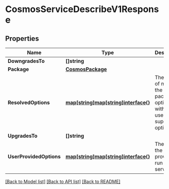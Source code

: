 # CosmosServiceDescribeV1Response

## Properties

Name | Type | Description | Notes
------------ | ------------- | ------------- | -------------
**DowngradesTo** | **[]string** |  | 
**Package** | [**CosmosPackage**](CosmosPackage.md) |  | 
**ResolvedOptions** | [**map[string]map[string]interface{}**](map[string]interface{}.md) | The result of merging the default package options with the user supplied options | [optional] 
**UpgradesTo** | **[]string** |  | 
**UserProvidedOptions** | [**map[string]map[string]interface{}**](map[string]interface{}.md) | The options the user provided to run the service | [optional] 

[[Back to Model list]](../README.md#documentation-for-models) [[Back to API list]](../README.md#documentation-for-api-endpoints) [[Back to README]](../README.md)


